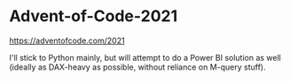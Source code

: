 # Advent-of-Code-2021

https://adventofcode.com/2021

I'll stick to Python mainly, but will attempt to do a Power BI solution as well (ideally as DAX-heavy as possible, without reliance on M-query stuff).
